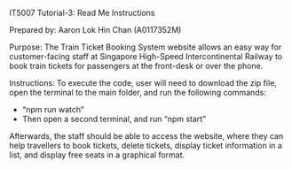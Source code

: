 IT5007 Tutorial-3: Read Me Instructions

Prepared by: Aaron Lok Hin Chan (A0117352M)

Purpose:
The Train Ticket Booking System website allows an easy way for customer-facing staff at Singapore High-Speed Intercontinental Railway to book train tickets for passengers at the front-desk or over the phone.

Instructions:
To execute the code, user will need to download the zip file, open the terminal to the main folder, and run the following commands:
-	“npm run watch”
-	Then open a second terminal, and run “npm start”

Afterwards, the staff should be able to access the website, where they can help travellers to book tickets, delete tickets, display ticket information in a list, and display free seats in a graphical format.

